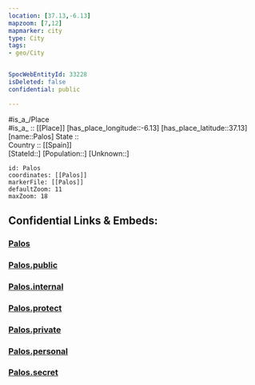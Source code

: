 ```yaml
---
location: [37.13,-6.13] 
mapzoom: [7,12] 
mapmarker: city 
type: City
tags:
- geo/City


SpocWebEntityId: 33228
isDeleted: false
confidential: public

---
```

#is_a_/Place  
#is_a_ :: [[Place]] 
[has_place_longitude::-6.13] 
[has_place_latitude::37.13] 
[name::Palos] 
State ::  
Country :: [[Spain]]  
[StateId::] 
[Population::] 
[Unknown::] 


```leaflet
id: Palos
coordinates: [[Palos]] 
markerFile: [[Palos]] 
defaultZoom: 11 
maxZoom: 18
```


## Confidential Links & Embeds: 

### [Palos](/_Standards/Earth/Continent/Europe/Europe~South/Spain/Provinces~Spain/Andalusia/Sevilla.Province/City/Palos.md) 

### [Palos.public](/_public/Earth/Continent/Europe/Europe~South/Spain/Provinces~Spain/Andalusia/Sevilla.Province/City/Palos.public.md) 

### [Palos.internal](/_internal/Earth/Continent/Europe/Europe~South/Spain/Provinces~Spain/Andalusia/Sevilla.Province/City/Palos.internal.md) 

### [Palos.protect](/_protect/Earth/Continent/Europe/Europe~South/Spain/Provinces~Spain/Andalusia/Sevilla.Province/City/Palos.protect.md) 

### [Palos.private](/_private/Earth/Continent/Europe/Europe~South/Spain/Provinces~Spain/Andalusia/Sevilla.Province/City/Palos.private.md) 

### [Palos.personal](/_personal/Earth/Continent/Europe/Europe~South/Spain/Provinces~Spain/Andalusia/Sevilla.Province/City/Palos.personal.md) 

### [Palos.secret](/_secret/Earth/Continent/Europe/Europe~South/Spain/Provinces~Spain/Andalusia/Sevilla.Province/City/Palos.secret.md)


